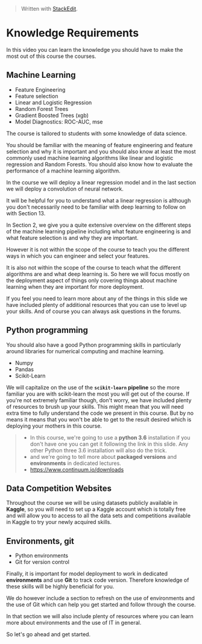 > Written with [StackEdit](https://stackedit.io/).

# Knowledge Requirements

In this video you can learn the knowledge you should have to make the most out of this course the courses.

## Machine Learning

- Feature Engineering
- Feature selection
- Linear and Logistic Regression
- Random Forest Trees
- Gradient Boosted Trees (xgb)
- Model Diagnostics: ROC-AUC, mse

The course is tailored to students with some knowledge of data science.

You should be familiar with the meaning of feature engineering and feature selection and why it is important and you should also know at least the most commonly used machine learning algorithms like linear and logistic regression and Random Forests. You should also know how to evaluate the performance of a machine learning algorithm. 

In the course we will deploy a linear regression model and in the last section we will deploy a convolution of neural network.

It will be helpful for you to understand what a linear regression is although you don't necessarily need to be familiar with deep learning to follow on with Section 13.

In Section 2, we give you a quite extensive overview on the different steps of the machine learning pipeline including what feature engineering is and what feature selection is and why they are important.

However it is not within the scope of the course to teach you the different ways in which you can engineer and select your features.

It is also not within the scope of the course to teach what the different algorithms are and what deep learning is. So here we will focus mostly on the deployment aspect of things only covering things about machine learning when they are important for more deployment.

If you feel you need to learn more about any of the things in this slide we have included plenty of additional resources that you can use to level up your skills. And of course you can always ask questions in the forums.

## Python programming

You should also have a good Python programming skills in particularly around libraries for numerical computing and machine learning. 

- Numpy
- Pandas
- Scikit-Learn

We will capitalize on the use of the **`scikit-learn`  pipeline** so the more familiar you are with scikit-learn the most you will get out of the course. If you're not extremely familiar though, don't worry, we have included plenty of resources to brush up your skills. This might mean that you will need extra time to fully understand the code we present in this course. But by no means it means that you won't be able to get to the result desired which is deploying your mothers in this course.

>- In this course, we're going to use a **python 3.6** installation if you don't have one you can get it following the link in this slide. Any other Python three 3.6 installation will also do the trick. 
> - and we're going to tell more about **packaged versions** and **environments** in dedicated lectures. 
> - https://www.continuum.io/downloads

## Data Competition Websites

Throughout the course we will be using datasets publicly available in **Kaggle**, so you will need to set up a Kaggle account which is totally free and will allow you to access to all the data sets and competitions available in Kaggle to try your newly acquired skills.

## Environments, git

- Python environments
- Git for version control

Finally, it is important for model deployment to work in dedicated **environments** and use **Git** to track code version. Therefore knowledge of these skills will be highly beneficial for you.

We do however include a section to refresh on the use of environments and the use of Git which can help you get started and follow through the course.

In that section we will also include plenty of resources where you can learn more about environments and the use of IT in general.

So let's go ahead and get started.
<!--stackedit_data:
eyJoaXN0b3J5IjpbMTI1ODgxMDU0Miw4ODQzMzE2MDNdfQ==
-->